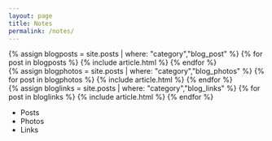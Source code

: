 ```yaml
---
layout: page
title: Notes
permalink: /notes/
---
```


<div class="blog_section blog_section__posts visible">
  {% assign blogposts = site.posts | where: "category","blog_post" %}
  {% for post in blogposts %}
    {% include article.html %}
  {% endfor %}
</div>

<div class="blog_section blog_section__photos">
	{% assign blogphotos = site.posts | where: "category","blog_photos" %}
  {% for post in blogphotos %}
    {% include article.html %}
  {% endfor %}
 </div>
<div class="blog_section blog_section__links">
	{% assign bloglinks = site.posts | where: "category","blog_links" %}
  {% for post in bloglinks %}
    {% include article.html %}
  {% endfor %}
</div>

<ul class="blog-menu">
  <li class="blog-menu__item blog-menu__item--posts active">Posts</li>
  <li class="blog-menu__item blog-menu__item--photos">Photos</li>
  <li class="blog-menu__item blog-menu__item--links">Links</li>
</ul>

<script>

  var blog_menu_items = document.querySelectorAll(".blog-menu__item");
  var blog_menu_posts = document.querySelector(".blog-menu__item--posts");
  var blog_menu_photos = document.querySelector(".blog-menu__item--photos");
  var blog_menu_links = document.querySelector(".blog-menu__item--links");
  var blog_sections = document.querySelectorAll(".blog_section");

  blog_menu_posts.addEventListener("click", function(){
    for(var i = 0; i < blog_sections.length; i++) {
      blog_sections[i].classList.remove("visible");
      blog_menu_items[i].classList.remove("active");
    }
    blog_sections[0].classList.add("visible");
    this.classList.add("active");
  });

  blog_menu_photos.addEventListener("click", function(){
    for(var i = 0; i < blog_sections.length; i++) {
      blog_sections[i].classList.remove("visible");
      blog_menu_items[i].classList.remove("active");
    }
    blog_sections[1].classList.add("visible");
    this.classList.add("active");
  });

  blog_menu_links.addEventListener("click", function(){
    for(var i = 0; i < blog_sections.length; i++) {
      blog_sections[i].classList.remove("visible");
      blog_menu_items[i].classList.remove("active");
    }
    blog_sections[2].classList.add("visible");
    this.classList.add("active");
  });

</script> 